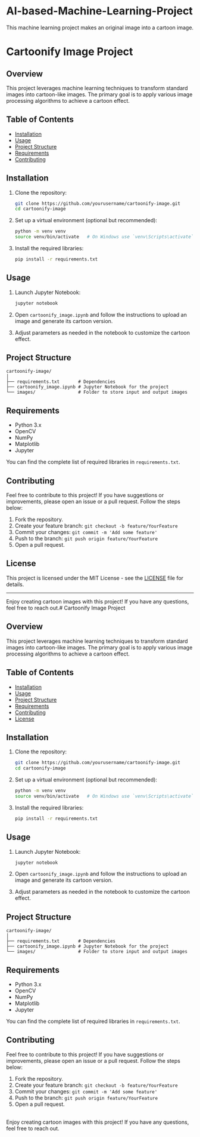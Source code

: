 # AI-based-Machine-Learning-Project
This machine learning project makes an original image into a cartoon image.
<br>
# Cartoonify Image Project

## Overview
This project leverages machine learning techniques to transform standard images into cartoon-like images. The primary goal is to apply various image processing algorithms to achieve a cartoon effect.

## Table of Contents
- [Installation](#installation)
- [Usage](#usage)
- [Project Structure](#project-structure)
- [Requirements](#requirements)
- [Contributing](#contributing)

## Installation

1. Clone the repository:
   ```bash
   git clone https://github.com/yourusername/cartoonify-image.git
   cd cartoonify-image
   ```

2. Set up a virtual environment (optional but recommended):
   ```bash
   python -m venv venv
   source venv/bin/activate   # On Windows use `venv\Scripts\activate`
   ```

3. Install the required libraries:
   ```bash
   pip install -r requirements.txt
   ```

## Usage

1. Launch Jupyter Notebook:
   ```bash
   jupyter notebook
   ```

2. Open `cartoonify_image.ipynb` and follow the instructions to upload an image and generate its cartoon version.

3. Adjust parameters as needed in the notebook to customize the cartoon effect.

## Project Structure

```
cartoonify-image/
│
├── requirements.txt       # Dependencies
├── cartoonify_image.ipynb # Jupyter Notebook for the project
└── images/                # Folder to store input and output images
```

## Requirements

- Python 3.x
- OpenCV
- NumPy
- Matplotlib
- Jupyter

You can find the complete list of required libraries in `requirements.txt`.

## Contributing

Feel free to contribute to this project! If you have suggestions or improvements, please open an issue or a pull request. Follow the steps below:

1. Fork the repository.
2. Create your feature branch: `git checkout -b feature/YourFeature`
3. Commit your changes: `git commit -m 'Add some feature'`
4. Push to the branch: `git push origin feature/YourFeature`
5. Open a pull request.

## License

This project is licensed under the MIT License - see the [LICENSE](LICENSE) file for details.

---

Enjoy creating cartoon images with this project! If you have any questions, feel free to reach out.# Cartoonify Image Project

## Overview
This project leverages machine learning techniques to transform standard images into cartoon-like images. The primary goal is to apply various image processing algorithms to achieve a cartoon effect.

## Table of Contents
- [Installation](#installation)
- [Usage](#usage)
- [Project Structure](#project-structure)
- [Requirements](#requirements)
- [Contributing](#contributing)
- [License](#license)

## Installation

1. Clone the repository:
   ```bash
   git clone https://github.com/yourusername/cartoonify-image.git
   cd cartoonify-image
   ```

2. Set up a virtual environment (optional but recommended):
   ```bash
   python -m venv venv
   source venv/bin/activate   # On Windows use `venv\Scripts\activate`
   ```

3. Install the required libraries:
   ```bash
   pip install -r requirements.txt
   ```

## Usage

1. Launch Jupyter Notebook:
   ```bash
   jupyter notebook
   ```

2. Open `cartoonify_image.ipynb` and follow the instructions to upload an image and generate its cartoon version.

3. Adjust parameters as needed in the notebook to customize the cartoon effect.

## Project Structure

```
cartoonify-image/
│
├── requirements.txt       # Dependencies
├── cartoonify_image.ipynb # Jupyter Notebook for the project
└── images/                # Folder to store input and output images
```

## Requirements

- Python 3.x
- OpenCV
- NumPy
- Matplotlib
- Jupyter

You can find the complete list of required libraries in `requirements.txt`.

## Contributing

Feel free to contribute to this project! If you have suggestions or improvements, please open an issue or a pull request. Follow the steps below:

1. Fork the repository.
2. Create your feature branch: `git checkout -b feature/YourFeature`
3. Commit your changes: `git commit -m 'Add some feature'`
4. Push to the branch: `git push origin feature/YourFeature`
5. Open a pull request.
<br>
Enjoy creating cartoon images with this project! If you have any questions, feel free to reach out.

